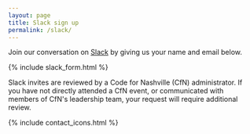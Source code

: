 ```yaml
---
layout: page
title: Slack sign up
permalink: /slack/
---
```


Join our conversation on [Slack] by giving us your name and email below.

{% include slack_form.html %}

<p>Slack invites are reviewed by a Code for Nashville (CfN) administrator. If you have not directly attended a CfN event, or communicated with members of CfN's leadership team, your request will require additional review.</p>

{% include contact_icons.html %}

[Slack]: https://slack.com/


